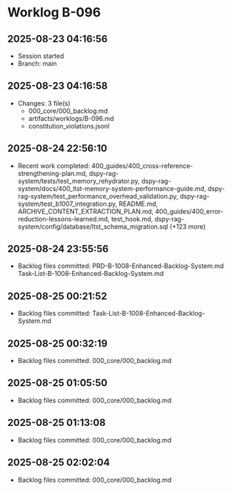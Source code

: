 # Worklog B-096

## 2025-08-23 04:16:56

- Session started
- Branch: main

## 2025-08-23 04:16:58

- Changes: 3 file(s)
  - 000_core/000_backlog.md
  - artifacts/worklogs/B-096.md
  - constitution_violations.jsonl

## 2025-08-24 22:56:10

- Recent work completed: 400_guides/400_cross-reference-strengthening-plan.md, dspy-rag-system/tests/test_memory_rehydrator.py, dspy-rag-system/docs/400_ltst-memory-system-performance-guide.md, dspy-rag-system/test_performance_overhead_validation.py, dspy-rag-system/test_b1007_integration.py, README.md, ARCHIVE_CONTENT_EXTRACTION_PLAN.md, 400_guides/400_error-reduction-lessons-learned.md, test_hook.md, dspy-rag-system/config/database/ltst_schema_migration.sql (+123 more)

## 2025-08-24 23:55:56

- Backlog files committed: PRD-B-1008-Enhanced-Backlog-System.md Task-List-B-1008-Enhanced-Backlog-System.md 

## 2025-08-25 00:21:52

- Backlog files committed: Task-List-B-1008-Enhanced-Backlog-System.md 

## 2025-08-25 00:32:19

- Backlog files committed: 000_core/000_backlog.md 

## 2025-08-25 01:05:50

- Backlog files committed: 000_core/000_backlog.md 

## 2025-08-25 01:13:08

- Backlog files committed: 000_core/000_backlog.md 

## 2025-08-25 02:02:04

- Backlog files committed: 000_core/000_backlog.md 
